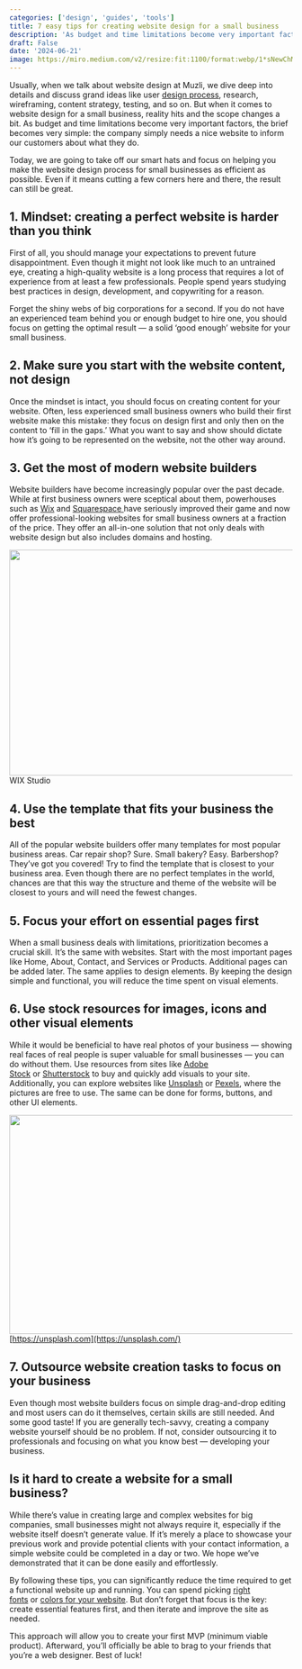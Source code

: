 ```yaml
---
categories: ['design', 'guides', 'tools']
title: 7 easy tips for creating website design for a small business
description: 'As budget and time limitations become very important factors, the brief becomes very simple: the company simply needs a nice website to inform our customers about what they do.'
draft: False
date: '2024-06-21'
image: https://miro.medium.com/v2/resize:fit:1100/format:webp/1*sNewChM9ICuXokbrzbymQw.png
---
```



Usually, when we talk about website design at Muzli, we dive deep into details and discuss grand ideas like user [design process](https://muz.li/blog/design-process-thinking), research, wireframing, content strategy, testing, and so on. But when it comes to website design for a small business, reality hits and the scope changes a bit. As budget and time limitations become very important factors, the brief becomes very simple: the company simply needs a nice website to inform our customers about what they do.

Today, we are going to take off our smart hats and focus on helping you make the website design process for small businesses as efficient as possible. Even if it means cutting a few corners here and there, the result can still be great.

## 1. Mindset: creating a perfect website is harder than you think

First of all, you should manage your expectations to prevent future disappointment. Even though it might not look like much to an untrained eye, creating a high-quality website is a long process that requires a lot of experience from at least a few professionals. People spend years studying best practices in design, development, and copywriting for a reason.

Forget the shiny webs of big corporations for a second. If you do not have an experienced team behind you or enough budget to hire one, you should focus on getting the optimal result — a solid ‘good enough’ website for your small business.

## 2. Make sure you start with the website content, not design

Once the mindset is intact, you should focus on creating content for your website. Often, less experienced small business owners who build their first website make this mistake: they focus on design first and only then on the content to ‘fill in the gaps.’ What you want to say and show should dictate how it’s going to be represented on the website, not the other way around.

## 3. Get the most of modern website builders

Website builders have become increasingly popular over the past decade. While at first business owners were sceptical about them, powerhouses such as [Wix](https://www.wix.com/) and [Squarespace ](https://www.squarespace.com/)have seriously improved their game and now offer professional-looking websites for small business owners at a fraction of the price. They offer an all-in-one solution that not only deals with website design but also includes domains and hosting.

[<img height="401" width="1200" class="wideImg" src="https://miro.medium.com/v2/resize:fit:1200/0*WdreJJ8R6bHk1cTu.png" />](https://www.wix.com/studio)WIX Studio

## 4. Use the template that fits your business the best

All of the popular website builders offer many templates for most popular business areas. Car repair shop? Sure. Small bakery? Easy. Barbershop? They’ve got you covered! Try to find the template that is closest to your business area. Even though there are no perfect templates in the world, chances are that this way the structure and theme of the website will be closest to yours and will need the fewest changes.

## 5. Focus your effort on essential pages first

When a small business deals with limitations, prioritization becomes a crucial skill. It’s the same with websites. Start with the most important pages like Home, About, Contact, and Services or Products. Additional pages can be added later. The same applies to design elements. By keeping the design simple and functional, you will reduce the time spent on visual elements.

## 6. Use stock resources for images, icons and other visual elements

While it would be beneficial to have real photos of your business — showing real faces of real people is super valuable for small businesses — you can do without them. Use resources from sites like [Adobe Stock](https://stock.adobe.com/) or [Shutterstock](https://www.shutterstock.com/) to buy and quickly add visuals to your site. Additionally, you can explore websites like [Unsplash](https://unsplash.com/) or [Pexels](http://pexels.com/), where the pictures are free to use. The same can be done for forms, buttons, and other UI elements.

[<img height="389" width="1200" class="wideImg" src="https://miro.medium.com/v2/resize:fit:1200/1*7HnXnB_-1qyKmWCNoULIKQ.png" />](https://unsplash.com/)[https://unsplash.com](https://unsplash.com/)

## 7. Outsource website creation tasks to focus on your business

Even though most website builders focus on simple drag-and-drop editing and most users can do it themselves, certain skills are still needed. And some good taste! If you are generally tech-savvy, creating a company website yourself should be no problem. If not, consider outsourcing it to professionals and focusing on what you know best — developing your business.

## Is it hard to create a website for a small business?

While there’s value in creating large and complex websites for big companies, small businesses might not always require it, especially if the website itself doesn’t generate value. If it’s merely a place to showcase your previous work and provide potential clients with your contact information, a simple website could be completed in a day or two. We hope we’ve demonstrated that it can be done easily and effortlessly.

By following these tips, you can significantly reduce the time required to get a functional website up and running. You can spend picking [right fonts](https://muz.li/blog/30-great-free-fonts-for-2024) or [colors for your website](https://muz.li/blog/the-ultimate-guide-to-choosing-the-right-colors-for-your-project). But don’t forget that focus is the key: create essential features first, and then iterate and improve the site as needed.

This approach will allow you to create your first MVP (minimum viable product). Afterward, you’ll officially be able to brag to your friends that you’re a web designer. Best of luck!